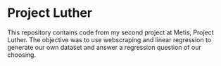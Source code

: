 # Project Luther

This repository contains code from my second project at Metis, Project Luther.  The objective was to use webscraping and linear regression to generate our own dataset and answer a regression question of our choosing.  
